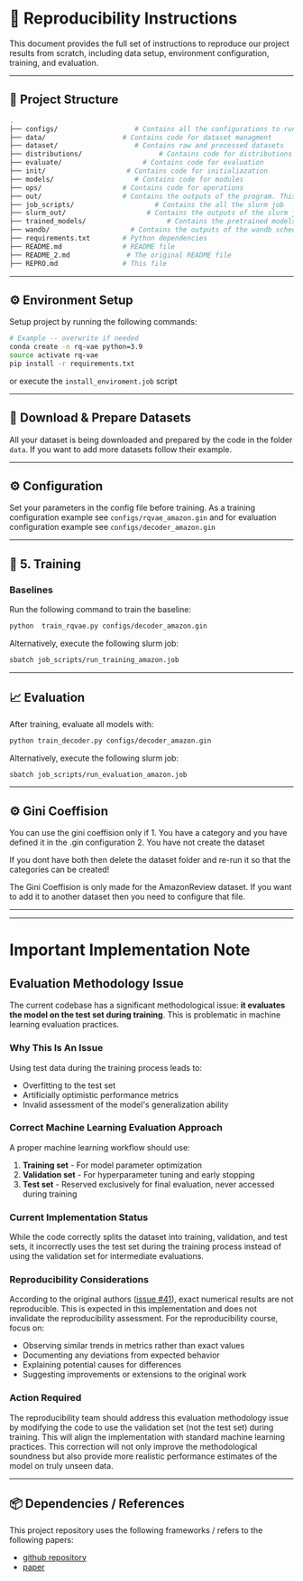 # 🔁 Reproducibility Instructions

This document provides the full set of instructions to reproduce our project results from scratch, including data setup, environment configuration, training, and evaluation.

---

## 🧱 Project Structure

```bash
.
├── configs/                   # Contains all the configurations to run your python scripts
├── data/                   # Contains code for dataset managment
├── dataset/                   # Contains raw and processed datasets
├── distributions/                   # Contains code for distributions
├── evaluate/                    # Contains code for evaluation
├── init/                    # Contains code for initialiazation
├── models/                    # Contains code for modules
├── ops/                    # Contains code for operations
├── out/                    # Contains the outputs of the program. This folder will be auto-generated
├── job_scripts/                    # Contains the all the slurm job
├── slurm_out/                    # Contains the outputs of the slurm job. This folder will be auto-generated
├── trained_models/                    # Contains the pretrained models
├── wandb/                    # Contains the outputs of the wandb scheduler. This folder will be auto-generated
├── requirements.txt        # Python dependencies
├── README.md               # README file
├── README_2.md              # The original README file
├── REPRO.md                # This file
```

---

## ⚙️ Environment Setup


Setup project by running the following commands:



```bash
# Example -- overwrite if needed
conda create -n rq-vae python=3.9
source activate rq-vae
pip install -r requirements.txt
```

or execute the `install_enviroment.job` script

---

## 📂 Download & Prepare Datasets

All your dataset is being downloaded and prepared by the code in the folder `data`. If you want to add more datasets follow their example.

---

## ⚙️ Configuration

Set your parameters in the config file before training. As a training configuration example see `configs/rqvae_amazon.gin` and for evaluation configuration example see `configs/decoder_amazon.gin`


---

## 🚀 5. Training

### Baselines

Run the following command to train the baseline:

```bash
python  train_rqvae.py configs/decoder_amazon.gin
```

Alternatively, execute the following slurm job:

```bash
sbatch job_scripts/run_training_amazon.job
```

---

## 📈 Evaluation

After training, evaluate all models with:

```bash
python train_decoder.py configs/decoder_amazon.gin
```

Alternatively, execute the following slurm job:

```bash
sbatch job_scripts/run_evaluation_amazon.job
```

---

## ⚙️ Gini Coeffision

You can use the gini coeffision only if 
    1. You have a category and you have defined it in the .gin configuration
    2. You have not create the dataset

If you dont have both then delete the dataset folder and re-run it so that the categories can be created!

The Gini Coeffision is only made for the AmazonReview dataset. If you want to add it to another dataset then you need to configure that file.

---

---
# Important Implementation Note
## Evaluation Methodology Issue
The current codebase has a significant methodological issue: **it evaluates the model on the test set during training**. This is problematic in machine learning evaluation practices.
### Why This Is An Issue
Using test data during the training process leads to:
- Overfitting to the test set
- Artificially optimistic performance metrics
- Invalid assessment of the model's generalization ability
### Correct Machine Learning Evaluation Approach
A proper machine learning workflow should use:
1. **Training set** - For model parameter optimization
2. **Validation set** - For hyperparameter tuning and early stopping
3. **Test set** - Reserved exclusively for final evaluation, never accessed during training
### Current Implementation Status
While the code correctly splits the dataset into training, validation, and test sets, it incorrectly uses the test set during the training process instead of using the validation set for intermediate evaluations.
### Reproducibility Considerations
According to the original authors ([issue #41](https://github.com/EdoardoBotta/RQ-VAE-Recommender/issues/41)), exact numerical results are not reproducible. This is expected in this implementation and does not invalidate the reproducibility assessment.
For the reproducibility course, focus on:
- Observing similar trends in metrics rather than exact values
- Documenting any deviations from expected behavior
- Explaining potential causes for differences
- Suggesting improvements or extensions to the original work
### Action Required
The reproducibility team should address this evaluation methodology issue by modifying the code to use the validation set (not the test set) during training. This will align the implementation with standard machine learning practices.
This correction will not only improve the methodological soundness but also provide more realistic performance estimates of the model on truly unseen data.

---
## 📦 Dependencies / References

This project repository uses the following frameworks / refers to the following papers:

- [github repository](https://github.com/EdoardoBotta/RQ-VAE-Recommender)
- [paper](https://arxiv.org/abs/2305.05065)



